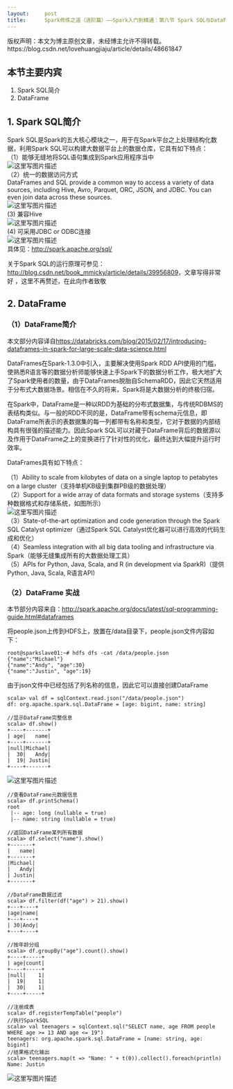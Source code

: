 ```yaml
---
layout:     post
title:      Spark修炼之道（进阶篇）——Spark入门到精通：第八节 Spark SQL与DataFrame（一)
---
```

<div id="article_content" class="article_content clearfix csdn-tracking-statistics" data-pid="blog" data-mod="popu_307" data-dsm="post">
								<div class="article-copyright">
					版权声明：本文为博主原创文章，未经博主允许不得转载。					https://blog.csdn.net/lovehuangjiaju/article/details/48661847				</div>
								            <div id="content_views" class="markdown_views prism-atom-one-dark">
							<!-- flowchart 箭头图标 勿删 -->
							<svg xmlns="http://www.w3.org/2000/svg" style="display: none;"><path stroke-linecap="round" d="M5,0 0,2.5 5,5z" id="raphael-marker-block" style="-webkit-tap-highlight-color: rgba(0, 0, 0, 0);"></path></svg>
							<h2 id="本节主要内宾">本节主要内宾</h2>

<ol>
<li>Spark SQL简介</li>
<li>DataFrame</li>
</ol>



<h2 id="1-spark-sql简介">1. Spark SQL简介</h2>

<p>Spark SQL是Spark的五大核心模块之一，用于在Spark平台之上处理结构化数据，利用Spark SQL可以构建大数据平台上的数据仓库，它具有如下特点： <br>
（1）能够无缝地将SQL语句集成到Spark应用程序当中 <br>
<img src="https://img-blog.csdn.net/20150924224445285" alt="这里写图片描述" title=""> <br>
（2）统一的数据访问方式 <br>
DataFrames and SQL provide a common way to access a variety of data sources, including Hive, Avro, Parquet, ORC, JSON, and JDBC. You can even join data across these sources. <br>
<img src="https://img-blog.csdn.net/20150924224400748" alt="这里写图片描述" title=""> <br>
(3) 兼容Hive <br>
<img src="https://img-blog.csdn.net/20150924224103818" alt="这里写图片描述" title=""> <br>
(4) 可采用JDBC or ODBC连接 <br>
<img src="https://img-blog.csdn.net/20150924224139172" alt="这里写图片描述" title=""> <br>
具体见：<a href="http://spark.apache.org/sql/" rel="nofollow">http://spark.apache.org/sql/</a></p>

<p>关于Spark SQL的运行原理可参见：<a href="http://blog.csdn.net/book_mmicky/article/details/39956809" rel="nofollow">http://blog.csdn.net/book_mmicky/article/details/39956809</a>，文章写得非常好 ，这里不再赘述，在此向作者致敬</p>



<h2 id="2-dataframe">2. DataFrame</h2>



<h3 id="1dataframe简介">（1）DataFrame简介</h3>

<p>本文部分内容译自<a href="https://databricks.com/blog/2015/02/17/introducing-dataframes-in-spark-for-large-scale-data-science.html" rel="nofollow">https://databricks.com/blog/2015/02/17/introducing-dataframes-in-spark-for-large-scale-data-science.html</a></p>

<p>DataFrames在Spark-1.3.0中引入，主要解决使用Spark RDD API使用的门槛，使熟悉R语言等的数据分析师能够快速上手Spark下的数据分析工作，极大地扩大了Spark使用者的数量，由于DataFrames脱胎自SchemaRDD，因此它天然适用于分布式大数据场景。相信在不久的将来，Spark将是大数据分析的终极归宿。</p>

<p>在Spark中，DataFrame是一种以RDD为基础的分布式数据集，与传统RDBMS的表结构类似。与一般的RDD不同的是，DataFrame带有schema元信息，即DataFrame所表示的表数据集的每一列都带有名称和类型，它对于数据的内部结构具有很强的描述能力。因此Spark SQL可以对藏于DataFrame背后的数据源以及作用于DataFrame之上的变换进行了针对性的优化，最终达到大幅提升运行时效率。</p>

<p>DataFrames具有如下特点：</p>

<p>（1）Ability to scale from kilobytes of data on a single laptop to petabytes on a large cluster（支持单机KB级到集群PB级的数据处理） <br>
（2）Support for a wide array of data formats and storage systems（支持多种数据格式和存储系统，如图所示） <br>
<img src="https://img-blog.csdn.net/20150925200628346" alt="这里写图片描述" title=""> <br>
（3）State-of-the-art optimization and code generation through the Spark SQL Catalyst optimizer（通过Spark SQL Catalyst优化器可以进行高效的代码生成和优化） <br>
（4）Seamless integration with all big data tooling and infrastructure via Spark（能够无缝集成所有的大数据处理工具） <br>
（5）APIs for Python, Java, Scala, and R (in development via SparkR)（提供Python, Java, Scala, R语言API)</p>



<h3 id="2dataframe-实战">（2）DataFrame 实战</h3>

<p>本节部分内容来自：<a href="http://spark.apache.org/docs/latest/sql-programming-guide.html#dataframes" rel="nofollow">http://spark.apache.org/docs/latest/sql-programming-guide.html#dataframes</a></p>

<p>将people.json上传到HDFS上，放置在/data目录下，people.json文件内容如下：</p>



<pre class="prettyprint"><code class=" hljs ruby">root<span class="hljs-variable">@sparkslave01</span><span class="hljs-symbol">:~</span><span class="hljs-comment"># hdfs dfs -cat /data/people.json</span>
{<span class="hljs-string">"name"</span><span class="hljs-symbol">:<span class="hljs-string">"Michael"</span></span>}
{<span class="hljs-string">"name"</span><span class="hljs-symbol">:<span class="hljs-string">"Andy"</span></span>, <span class="hljs-string">"age"</span><span class="hljs-symbol">:</span><span class="hljs-number">30</span>}
{<span class="hljs-string">"name"</span><span class="hljs-symbol">:<span class="hljs-string">"Justin"</span></span>, <span class="hljs-string">"age"</span><span class="hljs-symbol">:</span><span class="hljs-number">19</span>}</code></pre>

<p>由于json文件中已经包括了列名称的信息，因此它可以直接创建DataFrame</p>



<pre class="prettyprint"><code class=" hljs asciidoc">scala&gt; val df = sqlContext.read.json("/data/people.json")
df: org.apache.spark.sql.DataFrame = [age: bigint, name: string]

<span class="hljs-comment">//显示DataFrame完整信息</span>
<span class="hljs-header">scala&gt; df.show()
+----+-------+</span>
<span class="hljs-header">| age|   name|
+----+-------+</span>
|null|Michael|
|  30|   Andy|
<span class="hljs-header">|  19| Justin|
+----+-------+</span>
</code></pre>

<p><img src="https://img-blog.csdn.net/20150926161046661" alt="这里写图片描述" title=""></p>



<pre class="prettyprint"><code class=" hljs cs"><span class="hljs-comment">//查看DataFrame元数据信息</span>
scala&gt; df.printSchema()
root
 |-- age: <span class="hljs-keyword">long</span> (nullable = <span class="hljs-keyword">true</span>)
 |-- name: <span class="hljs-keyword">string</span> (nullable = <span class="hljs-keyword">true</span>)
</code></pre>



<pre class="prettyprint"><code class=" hljs asciidoc"><span class="hljs-comment">//返回DataFrame某列所有数据</span>
<span class="hljs-header">scala&gt; df.select("name").show()
+-------+</span>
<span class="hljs-header">|   name|
+-------+</span>
|Michael|
|   Andy|
<span class="hljs-header">| Justin|
+-------+</span>
</code></pre>



<pre class="prettyprint"><code class=" hljs asciidoc"><span class="hljs-comment">//DataFrame数据过滤</span>
<span class="hljs-header">scala&gt; df.filter(df("age") &gt; 21).show()
+---+----+</span>
<span class="hljs-header">|age|name|
+---+----+</span>
<span class="hljs-header">| 30|Andy|
+---+----+</span>
</code></pre>



<pre class="prettyprint"><code class=" hljs asciidoc"><span class="hljs-comment">//按年龄分组</span>
<span class="hljs-header">scala&gt; df.groupBy("age").count().show()
+----+-----+</span>
<span class="hljs-header">| age|count|
+----+-----+</span>
|null|    1|
|  19|    1|
<span class="hljs-header">|  30|    1|
+----+-----+</span>
</code></pre>



<pre class="prettyprint"><code class=" hljs avrasm">//注册成表
scala&gt; df<span class="hljs-preprocessor">.registerTempTable</span>(<span class="hljs-string">"people"</span>)
//执行SparkSQL
scala&gt; val teenagers = sqlContext<span class="hljs-preprocessor">.sql</span>(<span class="hljs-string">"SELECT name, age FROM people WHERE age &gt;= 13 AND age &lt;= 19"</span>)
<span class="hljs-label">teenagers:</span> org<span class="hljs-preprocessor">.apache</span><span class="hljs-preprocessor">.spark</span><span class="hljs-preprocessor">.sql</span><span class="hljs-preprocessor">.DataFrame</span> = [name: string, age: bigint]
//结果格式化输出
scala&gt; teenagers<span class="hljs-preprocessor">.map</span>(t =&gt; <span class="hljs-string">"Name: "</span> + t(<span class="hljs-number">0</span>))<span class="hljs-preprocessor">.collect</span>()<span class="hljs-preprocessor">.foreach</span>(println)
<span class="hljs-label">Name:</span> Justin</code></pre>

<p><img src="https://img-blog.csdn.net/20150926161913919" alt="这里写图片描述" title=""></p>            </div>
						<link href="https://csdnimg.cn/release/phoenix/mdeditor/markdown_views-9e5741c4b9.css" rel="stylesheet">
                </div>